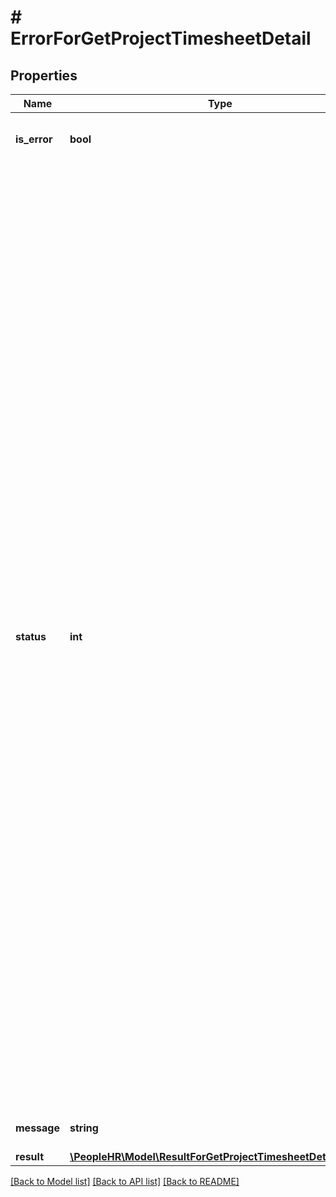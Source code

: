 # # ErrorForGetProjectTimesheetDetail

## Properties

Name | Type | Description | Notes
------------ | ------------- | ------------- | -------------
**is_error** | **bool** | isError &#x3D; false means success and isError &#x3D; true means error | [optional]
**status** | **int** | Error Code &#x3D; 0 means &#39;The requested processed successfully.&#39;&lt;br /&gt;Error Code &#x3D; 2 means &#39;Invalid API Key.&#39;&lt;br /&gt;Error Code &#x3D; 5 means &#39;API key does not exists.&#39; &lt;br /&gt;Error Code &#x3D; 4 means &#39;Action cannot be empty.&#39; &lt;br /&gt;Error Code &#x3D; 4 means &#39;Invalid Action.&#39; &lt;br /&gt;Error Code &#x3D; 5 means &#39;EmployeeId cannot be empty.&#39;&lt;br /&gt;Error code &#x3D; 5 means &#39;EmployeeId contains more than 15 characters.&#39;&lt;br /&gt;Error Code &#x3D; 5 means &#39;EmployeeId contains invalid data.&#39; &lt;br /&gt;Error Code &#x3D; 5 means &#39;EmployeeId does not exists.&#39; &lt;br /&gt;Error Code &#x3D; 5 means &#39;EmployeeId is missing.&#39; &lt;br /&gt;Error Code &#x3D; 5 means &#39;StartDate contains invalid data.&#39; &lt;br /&gt;Error Code &#x3D; 5 means &#39;EndDate contains invalid data.&#39; &lt;br /&gt;Error Code &#x3D; 5 means &#39;StartDate should be before or equal to EndDate&#39; &lt;br /&gt;Error Code &#x3D; 5 means &#39;No access on Timesheet schema.&#39; &lt;br /&gt;Error Code &#x3D; 7 means &#39;No json data found.&#39; &lt;br /&gt;Error Code &#x3D; 8 means &#39;Either empty or no Form Data.&#39;&lt;br /&gt;Error Code &#x3D; 9 means &#39;Invalid json data.&#39;&lt;br /&gt;Error Code &#x3D; 10 means &#39;No record found.&#39; | [optional]
**message** | **string** | Message show as per error code | [optional]
**result** | [**\PeopleHR\Model\ResultForGetProjectTimesheetDetailInner[]**](ResultForGetProjectTimesheetDetailInner.md) | Result value | [optional]

[[Back to Model list]](../../README.md#models) [[Back to API list]](../../README.md#endpoints) [[Back to README]](../../README.md)
